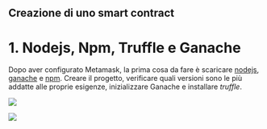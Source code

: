 ## Creazione di uno smart contract 

# 1. Nodejs, Npm, Truffle e Ganache

Dopo aver configurato Metamask, la prima cosa da fare è scaricare [nodejs](https://nodejs.org/it/), [ganache](https://trufflesuite.com/ganache/) e [npm](https://www.npmjs.com/).
Creare il progetto, verificare quali versioni sono le  più addatte alle proprie esigenze, inizializzare Ganache e installare *truffle*.

![](https://github.com/Erxhes/progetto/blob/main/image/ddd.png)

![](https://github.com/Erxhes/progetto/blob/main/image/ffdff.png)


